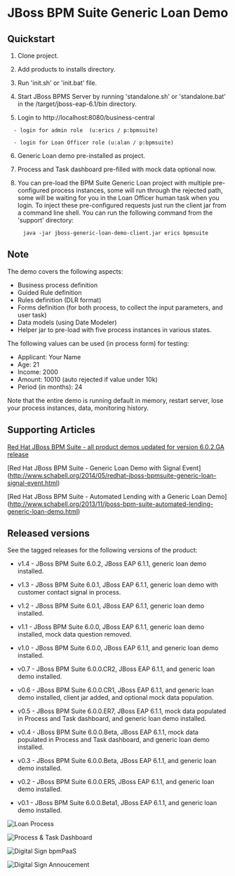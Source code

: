 JBoss BPM Suite Generic Loan Demo
=================================


Quickstart
----------

1. Clone project.

2. Add products to installs directory.

3. Run 'init.sh' or 'init.bat' file.

4. Start JBoss BPMS Server by running 'standalone.sh' or 'standalone.bat' in the <path-to-project>/target/jboss-eap-6.1/bin directory.

5. Login to http://localhost:8080/business-central

```
  - login for admin role  (u:erics / p:bpmsuite)

  - login for Loan Officer role (u:alan / p:bpmsuite)
```

6. Generic Loan demo pre-installed as project.

7. Process and Task dashboard pre-filled with mock data optional now. 

8. You can pre-load the BPM Suite Generic Loan project with multiple pre-configured process instances, some will run through the
rejected path, some will be waiting for you in the Loan Officer human task when you login. To inject these pre-configured
requests just run the client jar from a command line shell. You can run the following command from the 'support' directory:

```
     java -jar jboss-generic-loan-demo-client.jar erics bpmsuite
```

Note
----

The demo covers the following aspects:
 - Business process definition
 - Guided Rule definition
 - Rules definition (DLR format)
 - Forms definition (for both process, to collect the input parameters, and user task)
 - Data models (using Date Modeler)
 - Helper jar to pre-load with five process instances in various states.

The following values can be used (in process form) for testing:
 - Applicant: Your Name
 - Age: 21
 - Income: 2000
 - Amount: 10010    (auto rejected if value under 10k)
 - Period (in months): 24

Note that the entire demo is running default in memory, restart server, lose your process instances, data, monitoring history.


Supporting Articles
-------------------

[Red Hat JBoss BPM Suite - all product demos updated for version 6.0.2.GA release](http://www.schabell.org/2014/07/redhat-jboss-bpmsuite-product-demos-6.0.2-updated.html)

[Red Hat JBoss BPM Suite - Generic Loan Demo with Signal Event] (http://www.schabell.org/2014/05/redhat-jboss-bpmsuite-generic-loan-signal-event.html)

[Red Hat JBoss BPM Suite - Automated Lending with a Generic Loan Demo] (http://www.schabell.org/2013/11/jboss-bpm-suite-automated-lending-generic-loan-demo.html)


Released versions
-----------------

See the tagged releases for the following versions of the product:

- v1.4 - JBoss BPM Suite 6.0.2, JBoss EAP 6.1.1, generic loan demo installed.

- v1.3 - JBoss BPM Suite 6.0.1, JBoss EAP 6.1.1, generic loan demo with customer contact signal in process.

- v1.2 - JBoss BPM Suite 6.0.1, JBoss EAP 6.1.1, generic loan demo installed.

- v1.1 - JBoss BPM Suite 6.0.0, JBoss EAP 6.1.1, generic loan demo installed, mock data question removed.

- v1.0 - JBoss BPM Suite 6.0.0, JBoss EAP 6.1.1, and generic loan demo installed.

- v0.7 - JBoss BPM Suite 6.0.0.CR2, JBoss EAP 6.1.1, and generic loan demo installed.

- v0.6 - JBoss BPM Suite 6.0.0.CR1, JBoss EAP 6.1.1, and generic loan demo installed, client jar added, and optional mock data population.

- v0.5 - JBoss BPM Suite 6.0.0.ER7, JBoss EAP 6.1.1, mock data populated in Process and Task dashboard, and generic loan demo installed.

- v0.4 - JBoss BPM Suite 6.0.0.Beta, JBoss EAP 6.1.1, mock data populated in Process and Task dashboard, and generic loan demo installed.

- v0.3 - JBoss BPM Suite 6.0.0.Beta, JBoss EAP 6.1.1, and generic loan demo installed.

- v0.2 - JBoss BPM Suite 6.0.0.ER5, JBoss EAP 6.1.1, and generic loan demo installed.

- v0.1 - JBoss BPM Suite 6.0.0.Beta1, JBoss EAP 6.1.1, and generic loan demo installed.


![Loan Process](https://github.com/eschabell/bpms-generic-loan-demo/blob/master/docs/demo-images/generic-loan-process.png?raw=true)

![Process & Task Dashboard](https://github.com/eschabell/bpms-generic-loan-demo/blob/master/docs/demo-images/mock-bpm-data.png?raw=true)

![Digital Sign bpmPaaS](https://github.com/eschabell/bpms-generic-loan-demo/blob/master/docs/demo-images/bpmpaas-sign.png?raw=true)

![Digital Sign Annoucement](https://github.com/eschabell/bpms-generic-loan-demo/blob/master/docs/demo-images/announce-sign.png?raw=true)

